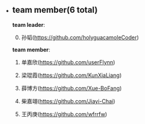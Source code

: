   - ## team member(6 total)

    **team leader**:

    0. 孙韬(<https://github.com/holyguacamoleCoder>)

    **team member**:

    1. 单嘉欣(<https://github.com/userFlynn>)

    2. 梁琨霞(<https://github.com/KunXiaLiang>)

    3. 薛博方(<https://github.com/Xue-BoFang>)

    4. 柴嘉翊(<https://github.com/Jiayi-Chai>)

    5. 王丙庚(<https://github.com/wfrrfw>)

